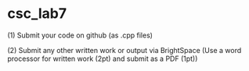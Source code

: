# csc_lab7

(1) Submit your code on github (as .cpp files)

(2) Submit any other written work or output via BrightSpace
(Use a word processor for written work (2pt) and submit as a PDF (1pt))
